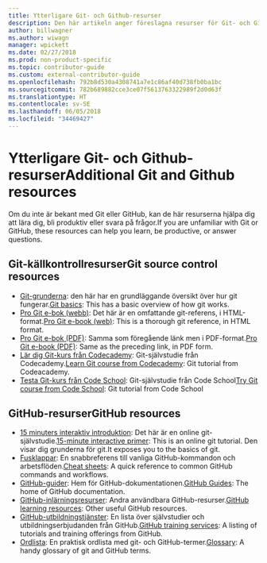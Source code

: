 ```yaml
---
title: Ytterligare Git- och Github-resurser
description: Den här artikeln anger föreslagna resurser för Git- och GitHub-utbildning för att bidra till docs.microsoft.com.
author: billwagner
ms.author: wiwagn
manager: wpickett
ms.date: 02/27/2018
ms.prod: non-product-specific
ms.topic: contributor-guide
ms.custom: external-contributor-guide
ms.openlocfilehash: 792b8d530a4308741a7e1c86af40d738fb0ba1bc
ms.sourcegitcommit: 782b689882cce3ce07f5613763322989f2d0d63f
ms.translationtype: HT
ms.contentlocale: sv-SE
ms.lasthandoff: 06/05/2018
ms.locfileid: "34469427"
---
```

# <a name="additional-git-and-github-resources"></a><span data-ttu-id="d5193-103">Ytterligare Git- och Github-resurser</span><span class="sxs-lookup"><span data-stu-id="d5193-103">Additional Git and Github resources</span></span>

<span data-ttu-id="d5193-104">Om du inte är bekant med Git eller GitHub, kan de här resurserna hjälpa dig att lära dig, bli produktiv eller svara på frågor.</span><span class="sxs-lookup"><span data-stu-id="d5193-104">If you are unfamiliar with Git or GitHub, these resources can help you learn, be productive, or answer questions.</span></span>

## <a name="git-source-control-resources"></a><span data-ttu-id="d5193-105">Git-källkontrollresurser</span><span class="sxs-lookup"><span data-stu-id="d5193-105">Git source control resources</span></span>

- <span data-ttu-id="d5193-106">[Git-grunderna](https://go.microsoft.com/fwlink/?linkid=853939): den här har en grundläggande översikt över hur git fungerar.</span><span class="sxs-lookup"><span data-stu-id="d5193-106">[Git basics](https://go.microsoft.com/fwlink/?linkid=853939): This has a basic overview of how git works.</span></span>
- <span data-ttu-id="d5193-107">[Pro Git e-bok (webb)](https://go.microsoft.com/fwlink/?linkid=853940): Det här är en omfattande git-referens, i HTML-format.</span><span class="sxs-lookup"><span data-stu-id="d5193-107">[Pro Git e-book (web)](https://go.microsoft.com/fwlink/?linkid=853940): This is a thorough git reference, in HTML format.</span></span>
- <span data-ttu-id="d5193-108">[Pro Git e-bok (PDF)](https://progit2.s3.amazonaws.com/en/2016-03-22-f3531/progit-en.1084.pdf): Samma som föregående länk men i PDF-format.</span><span class="sxs-lookup"><span data-stu-id="d5193-108">[Pro Git e-book (PDF)](https://progit2.s3.amazonaws.com/en/2016-03-22-f3531/progit-en.1084.pdf): Same as the preceding link, in PDF form.</span></span>
- <span data-ttu-id="d5193-109">[Lär dig Git-kurs från Codecademy](https://www.codecademy.com/learn/learn-git): Git-självstudie från Codecademy.</span><span class="sxs-lookup"><span data-stu-id="d5193-109">[Learn Git course from Codecademy](https://www.codecademy.com/learn/learn-git): Git tutorial from Codeacademy.</span></span>
- <span data-ttu-id="d5193-110">[Testa Git-kurs från Code School](https://www.codeschool.com/courses/try-git): Git-självstudie från Code School</span><span class="sxs-lookup"><span data-stu-id="d5193-110">[Try Git course from Code School](https://www.codeschool.com/courses/try-git): Git tutorial from Code School</span></span>

## <a name="github-resources"></a><span data-ttu-id="d5193-111">GitHub-resurser</span><span class="sxs-lookup"><span data-stu-id="d5193-111">GitHub resources</span></span>

- <span data-ttu-id="d5193-112">[15 minuters interaktiv introduktion](https://try.github.io/): Det här är en online git-självstudie.</span><span class="sxs-lookup"><span data-stu-id="d5193-112">[15-minute interactive primer](https://try.github.io/): This is an online git tutorial.</span></span> <span data-ttu-id="d5193-113">Den visar dig grunderna för git.</span><span class="sxs-lookup"><span data-stu-id="d5193-113">It exposes you to the basics of git.</span></span>
- <span data-ttu-id="d5193-114">[Fusklappar](https://go.microsoft.com/fwlink/?linkid=853941): En snabbreferens till vanliga GitHub-kommandon och arbetsflöden.</span><span class="sxs-lookup"><span data-stu-id="d5193-114">[Cheat sheets](https://go.microsoft.com/fwlink/?linkid=853941): A quick reference to common GitHub commands and workflows.</span></span>
- <span data-ttu-id="d5193-115">[GitHub-guider](https://guides.github.com/): Hem för GitHub-dokumentationen.</span><span class="sxs-lookup"><span data-stu-id="d5193-115">[GitHub Guides](https://guides.github.com/): The home of GitHub documentation.</span></span>
- <span data-ttu-id="d5193-116">[GitHub-inlärningsresurser](https://help.github.com/articles/git-and-github-learning-resources/): Andra användbara GitHub-resurser.</span><span class="sxs-lookup"><span data-stu-id="d5193-116">[GitHub learning resources](https://help.github.com/articles/git-and-github-learning-resources/): Other useful GitHub resources.</span></span>
- <span data-ttu-id="d5193-117">[GitHub-utbildningstjänster](https://services.github.com/training/): En lista över självstudier och utbildningserbjudanden från GitHub.</span><span class="sxs-lookup"><span data-stu-id="d5193-117">[GitHub training services](https://services.github.com/training/): A listing of tutorials and training offerings from GitHub.</span></span>
- <span data-ttu-id="d5193-118">[Ordlista](https://help.github.com/articles/github-glossary): En praktisk ordlista med git- och GitHub-termer.</span><span class="sxs-lookup"><span data-stu-id="d5193-118">[Glossary](https://help.github.com/articles/github-glossary): A handy glossary of git and GitHub terms.</span></span>
